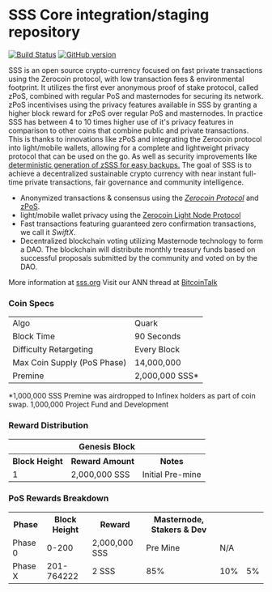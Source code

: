 SSS Core integration/staging repository
=====================================

[![Build Status](https://travis-ci.org/sss-core/SSS.svg?branch=master)](https://travis-ci.org/sss-core/SSS) [![GitHub version](https://badge.fury.io/gh/sss-core%2FSSS.svg)](https://badge.fury.io/gh/sss-core%2FSSS)

SSS is an open source crypto-currency focused on fast private transactions using the Zerocoin protocol, with low transaction fees & environmental footprint.  It utilizes the first ever anonymous proof of stake protocol, called zPoS, combined with regular PoS and masternodes for securing its network. zPoS incentivises using the privacy features available in SSS by granting a higher block reward for zPoS over regular PoS and masternodes. In practice SSS has between 4 to 10 times higher use of it's privacy features in comparison to other coins that combine public and private transactions. This is thanks to innovations like zPoS and integrating the Zerocoin protocol into light/mobile wallets, allowing for a complete and lightweight privacy protocol that can be used on the go. As well as security improvements like [deterministic generation of zSSS for easy backups.](https://www.reddit.com/r/sss/comments/8gbjf7/how_to_use_deterministic_zerocoin_generation/)
The goal of SSS is to achieve a decentralized sustainable crypto currency with near instant full-time private transactions, fair governance and community intelligence.
- Anonymized transactions & consensus using the [_Zerocoin Protocol_](http://www.sss.org/zsss) and [zPoS](https://sssolutions.io/zpos/).
- light/mobile wallet privacy using the [Zerocoin Light Node Protocol](https://sssolutions.io/wp-content/uploads/2018/11/Zerocoin_Light_Node_Protocol.pdf)
- Fast transactions featuring guaranteed zero confirmation transactions, we call it _SwiftX_.
- Decentralized blockchain voting utilizing Masternode technology to form a DAO. The blockchain will distribute monthly treasury funds based on successful proposals submitted by the community and voted on by the DAO.

More information at [sss.org](http://www.sss.org) Visit our ANN thread at [BitcoinTalk](http://www.bitcointalk.org/index.php?topic=1262920)

### Coin Specs
<table>
<tr><td>Algo</td><td>Quark</td></tr>
<tr><td>Block Time</td><td>90 Seconds</td></tr>
<tr><td>Difficulty Retargeting</td><td>Every Block</td></tr>
<tr><td>Max Coin Supply (PoS Phase)</td><td>14,000,000</td></tr>
<tr><td>Premine</td><td>2,000,000 SSS*</td></tr>
</table>

*1,000,000 SSS Premine was airdropped to Infinex holders as part of coin swap. 1,000,000 Project Fund and Development

### Reward Distribution

<table>
<th colspan=4>Genesis Block</th>
<tr><th>Block Height</th><th>Reward Amount</th><th>Notes</th></tr>
<tr><td>1</td><td>2,000,000 SSS</td><td>Initial Pre-mine</a></td></tr>
</table>

### PoS Rewards Breakdown

<table>
<th>Phase</th><th>Block Height</th><th>Reward</th><th>Masternode, Stakers & Dev</th><th>
<tr><td>Phase 0</td><td>0-200</td><td>2,000,000 SSS</td><td>Pre Mine</td><td>N/A</td></tr>
<tr><td>Phase X</td><td>201-764222</td><td>2 SSS</td><td>85%</td><td>10%</td><td>5%</td></tr>
</table>
